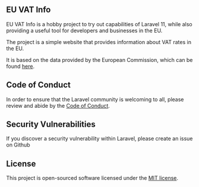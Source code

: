 ## EU VAT Info

EU VAT Info is a hobby project to try out capabilities of Laravel 11, while also providing a useful tool for developers and businesses in the EU.

The project is a simple website that provides information about VAT rates in the EU. 

It is based on the data provided by the European Commission, which can be found [here](https://ec.europa.eu/taxation_customs/taxation/vat/how-vat-works/vat-rates_en).

## Code of Conduct

In order to ensure that the Laravel community is welcoming to all, please review and abide by the [Code of Conduct](https://laravel.com/docs/contributions#code-of-conduct).

## Security Vulnerabilities

If you discover a security vulnerability within Laravel, please create an issue on Github

## License

This project is open-sourced software licensed under the [MIT license](https://opensource.org/licenses/MIT).
